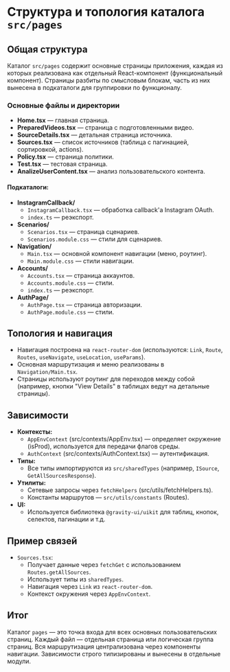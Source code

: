 # Структура и топология каталога `src/pages`

## Общая структура

Каталог `src/pages` содержит основные страницы приложения, каждая из которых реализована как отдельный React-компонент (функциональный компонент). Страницы разбиты по смысловым блокам, часть из них вынесена в подкаталоги для группировки по функционалу.

### Основные файлы и директории

- **Home.tsx** — главная страница.
- **PreparedVideos.tsx** — страница с подготовленными видео.
- **SourceDetails.tsx** — детальная страница источника.
- **Sources.tsx** — список источников (таблица с пагинацией, сортировкой, actions).
- **Policy.tsx** — страница политики.
- **Test.tsx** — тестовая страница.
- **AnalizeUserContent.tsx** — анализ пользовательского контента.

#### Подкаталоги:
- **InstagramCallback/**
  - `InstagramCallback.tsx` — обработка callback'а Instagram OAuth.
  - `index.ts` — реэкспорт.
- **Scenarios/**
  - `Scenarios.tsx` — страница сценариев.
  - `Scenarios.module.css` — стили для сценариев.
- **Navigation/**
  - `Main.tsx` — основной компонент навигации (меню, роутинг).
  - `Main.module.css` — стили навигации.
- **Accounts/**
  - `Accounts.tsx` — страница аккаунтов.
  - `Accounts.module.css` — стили.
  - `index.ts` — реэкспорт.
- **AuthPage/**
  - `AuthPage.tsx` — страница авторизации.
  - `AuthPage.module.css` — стили.

## Топология и навигация

- Навигация построена на `react-router-dom` (используются: `Link`, `Route`, `Routes`, `useNavigate`, `useLocation`, `useParams`).
- Основная маршрутизация и меню реализованы в `Navigation/Main.tsx`.
- Страницы используют роутинг для переходов между собой (например, кнопки "View Details" в таблицах ведут на детальные страницы).

## Зависимости

- **Контексты:**
  - `AppEnvContext` (src/contexts/AppEnv.tsx) — определяет окружение (isProd), используется для передачи флагов среды.
  - `AuthContext` (src/contexts/AuthContext.tsx) — аутентификация.
- **Типы:**
  - Все типы импортируются из `src/sharedTypes` (например, `ISource`, `GetAllSourcesResponse`).
- **Утилиты:**
  - Сетевые запросы через `fetchHelpers` (src/utils/fetchHelpers.ts).
  - Константы маршрутов — `src/utils/constants` (Routes).
- **UI:**
  - Используется библиотека `@gravity-ui/uikit` для таблиц, кнопок, селектов, пагинации и т.д.

## Пример связей

- `Sources.tsx`:
  - Получает данные через `fetchGet` с использованием `Routes.getAllSources`.
  - Использует типы из `sharedTypes`.
  - Навигация через `Link` из `react-router-dom`.
  - Контекст окружения через `AppEnvContext`.

## Итог

Каталог `pages` — это точка входа для всех основных пользовательских страниц. Каждый файл — отдельная страница или логическая группа страниц. Вся маршрутизация централизована через компоненты навигации. Зависимости строго типизированы и вынесены в отдельные модули. 